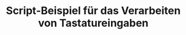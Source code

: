 ---
layout: article
title: Script-Beispiel für das Verarbeiten von Tastatureingaben
description: 
  - Dieses Template zeigt wie Sie in Peakboard mit Tastatureingaben umgehen können.
lang: de
weight: 50
isDraft: false
ref: Script_Key_Inputs
category:
  - Script
  - Scripting
image: Script_Key_Inputs_EN.png
download: Script_Key_Inputs_EN.pbmx
overview_description:
overview_benefits:
overview_data_sources:
---